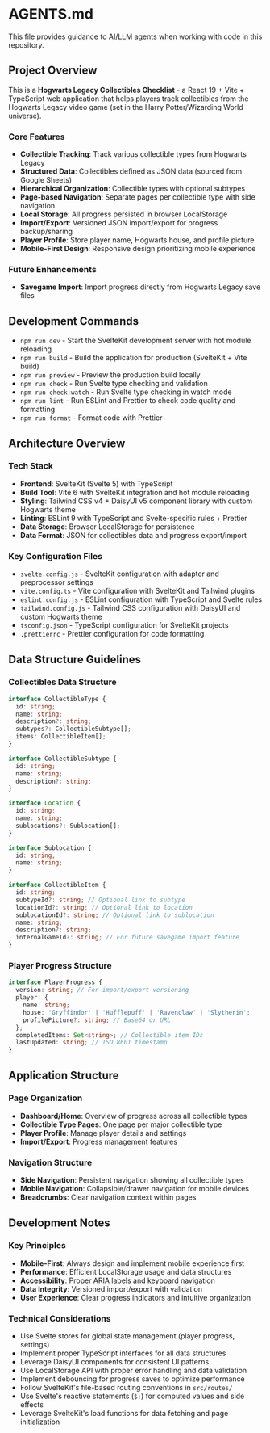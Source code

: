 # AGENTS.md

This file provides guidance to AI/LLM agents when working with code in this repository.

## Project Overview

This is a **Hogwarts Legacy Collectibles Checklist** - a React 19 + Vite + TypeScript web application that helps players track collectibles from the Hogwarts Legacy video game (set in the Harry Potter/Wizarding World universe).

### Core Features

- **Collectible Tracking**: Track various collectible types from Hogwarts Legacy
- **Structured Data**: Collectibles defined as JSON data (sourced from Google Sheets)
- **Hierarchical Organization**: Collectible types with optional subtypes
- **Page-based Navigation**: Separate pages per collectible type with side navigation
- **Local Storage**: All progress persisted in browser LocalStorage
- **Import/Export**: Versioned JSON import/export for progress backup/sharing
- **Player Profile**: Store player name, Hogwarts house, and profile picture
- **Mobile-First Design**: Responsive design prioritizing mobile experience

### Future Enhancements

- **Savegame Import**: Import progress directly from Hogwarts Legacy save files

## Development Commands

- `npm run dev` - Start the SvelteKit development server with hot module reloading
- `npm run build` - Build the application for production (SvelteKit + Vite build)
- `npm run preview` - Preview the production build locally
- `npm run check` - Run Svelte type checking and validation
- `npm run check:watch` - Run Svelte type checking in watch mode
- `npm run lint` - Run ESLint and Prettier to check code quality and formatting
- `npm run format` - Format code with Prettier

## Architecture Overview

### Tech Stack

- **Frontend**: SvelteKit (Svelte 5) with TypeScript
- **Build Tool**: Vite 6 with SvelteKit integration and hot module reloading
- **Styling**: Tailwind CSS v4 + DaisyUI v5 component library with custom Hogwarts theme
- **Linting**: ESLint 9 with TypeScript and Svelte-specific rules + Prettier
- **Data Storage**: Browser LocalStorage for persistence
- **Data Format**: JSON for collectibles data and progress export/import

### Key Configuration Files

- `svelte.config.js` - SvelteKit configuration with adapter and preprocessor settings
- `vite.config.ts` - Vite configuration with SvelteKit and Tailwind plugins
- `eslint.config.js` - ESLint configuration with TypeScript and Svelte rules
- `tailwind.config.js` - Tailwind CSS configuration with DaisyUI and custom Hogwarts theme
- `tsconfig.json` - TypeScript configuration for SvelteKit projects
- `.prettierrc` - Prettier configuration for code formatting

## Data Structure Guidelines

### Collectibles Data Structure

```typescript
interface CollectibleType {
  id: string;
  name: string;
  description?: string;
  subtypes?: CollectibleSubtype[];
  items: CollectibleItem[];
}

interface CollectibleSubtype {
  id: string;
  name: string;
  description?: string;
}

interface Location {
  id: string;
  name: string;
  sublocations?: Sublocation[];
}

interface Sublocation {
  id: string;
  name: string;
}

interface CollectibleItem {
  id: string;
  subtypeId?: string; // Optional link to subtype
  locationId?: string; // Optional link to location
  sublocationId?: string; // Optional link to sublocation
  name: string;
  description?: string;
  internalGameId?: string; // For future savegame import feature
}
```

### Player Progress Structure

```typescript
interface PlayerProgress {
  version: string; // For import/export versioning
  player: {
    name: string;
    house: 'Gryffindor' | 'Hufflepuff' | 'Ravenclaw' | 'Slytherin';
    profilePicture?: string; // Base64 or URL
  };
  completedItems: Set<string>; // Collectible item IDs
  lastUpdated: string; // ISO 8601 timestamp
}
```

## Application Structure

### Page Organization

- **Dashboard/Home**: Overview of progress across all collectible types
- **Collectible Type Pages**: One page per major collectible type
- **Player Profile**: Manage player details and settings
- **Import/Export**: Progress management features

### Navigation Structure

- **Side Navigation**: Persistent navigation showing all collectible types
- **Mobile Navigation**: Collapsible/drawer navigation for mobile devices
- **Breadcrumbs**: Clear navigation context within pages

## Development Notes

### Key Principles

- **Mobile-First**: Always design and implement mobile experience first
- **Performance**: Efficient LocalStorage usage and data structures
- **Accessibility**: Proper ARIA labels and keyboard navigation
- **Data Integrity**: Versioned import/export with validation
- **User Experience**: Clear progress indicators and intuitive organization

### Technical Considerations

- Use Svelte stores for global state management (player progress, settings)
- Implement proper TypeScript interfaces for all data structures
- Leverage DaisyUI components for consistent UI patterns
- Use LocalStorage API with proper error handling and data validation
- Implement debouncing for progress saves to optimize performance
- Follow SvelteKit's file-based routing conventions in `src/routes/`
- Use Svelte's reactive statements (`$:`) for computed values and side effects
- Leverage SvelteKit's load functions for data fetching and page initialization
